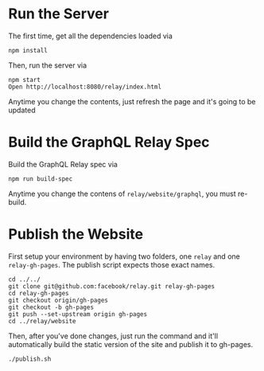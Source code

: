 # Run the Server

The first time, get all the dependencies loaded via

```
npm install
```

Then, run the server via

```
npm start
Open http://localhost:8080/relay/index.html
```

Anytime you change the contents, just refresh the page and it's going to be updated

# Build the GraphQL Relay Spec

Build the GraphQL Relay spec via

```
npm run build-spec
```

Anytime you change the contens of `relay/website/graphql`, you must re-build.

# Publish the Website

First setup your environment by having two folders, one `relay` and one `relay-gh-pages`. The publish script expects those exact names.

```
cd ../../
git clone git@github.com:facebook/relay.git relay-gh-pages
cd relay-gh-pages
git checkout origin/gh-pages
git checkout -b gh-pages
git push --set-upstream origin gh-pages
cd ../relay/website
```

Then, after you've done changes, just run the command and it'll automatically build the static version of the site and publish it to gh-pages.

```
./publish.sh
```
